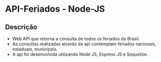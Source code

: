 # API-Feriados - Node-JS

## Descrição
- Web API que retorna a consulta de todos os feriados do Brasil.
- As consultas realizadas através da api contemplam feriados nacionais, estaduais, municipais.
- A api foi desenvolvida utilizando Node JS, Express JS e Sequelize.
